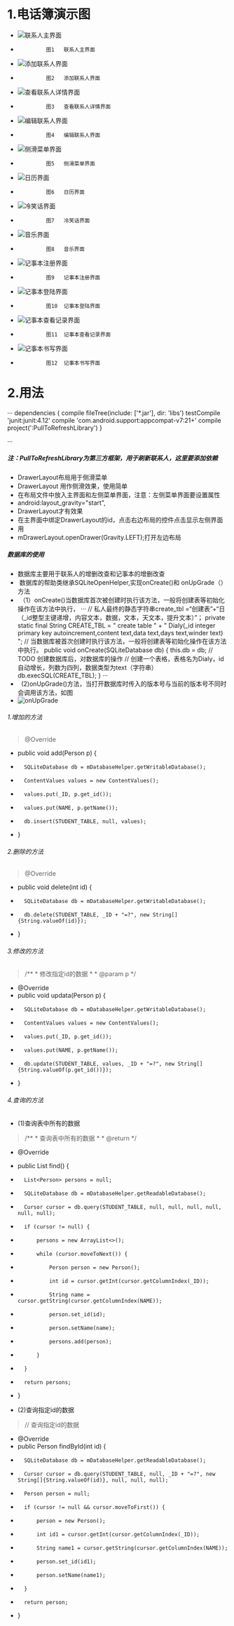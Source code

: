 # 1.电话簿演示图
- ![联系人主界面](https://github.com/ly931126/MyContacts/blob/master/picture/%E8%81%94%E7%B3%BB%E4%BA%BA%E4%B8%BB%E7%95%8C%E9%9D%A2.png)
 -              图1   联系人主界面
- ![添加联系人界面](https://github.com/ly931126/MyContacts/blob/master/picture/%E6%B7%BB%E5%8A%A0%E8%81%94%E7%B3%BB%E4%BA%BA%E7%95%8C%E9%9D%A2.png)
 -              图2   添加联系人界面
- ![查看联系人详情界面](https://github.com/ly931126/MyContacts/blob/master/picture/%E6%9F%A5%E7%9C%8B%E8%81%94%E7%B3%BB%E4%BA%BA%E8%AF%A6%E7%BB%86%E4%BF%A1%E6%81%AF.png)
 -              图3   查看联系人详情界面
- ![编辑联系人界面](https://github.com/ly931126/MyContacts/blob/master/picture/%E7%BC%96%E8%BE%91%E8%81%94%E7%B3%BB%E4%BA%BA%E7%95%8C%E9%9D%A2.png)
 -              图4   编辑联系人界面
- ![侧滑菜单界面](https://github.com/ly931126/MyContacts/blob/master/picture/%E4%BE%A7%E6%BB%91%E8%8F%9C%E5%8D%95%E7%95%8C%E9%9D%A2.png)
 -              图5   侧滑菜单界面
- ![日历界面](https://github.com/ly931126/MyContacts/blob/master/picture/%E6%97%A5%E5%8E%86%E7%95%8C%E9%9D%A2.png)
 -              图6   日历界面
- ![冷笑话界面](https://github.com/ly931126/MyContacts/blob/master/picture/%E6%97%A5%E5%8E%86%E7%95%8C%E9%9D%A2.png)
 -              图7   冷笑话界面
- ![音乐界面](https://github.com/ly931126/MyContacts/blob/master/picture/%E9%9F%B3%E4%B9%90%E7%95%8C%E9%9D%A2.png)
 -              图8   音乐界面
- ![记事本注册界面](https://github.com/ly931126/MyContacts/blob/master/picture/%E8%AE%B0%E4%BA%8B%E6%9C%AC%E6%B3%A8%E5%86%8C%E7%95%8C%E9%9D%A2.png)
 -              图9   记事本注册界面
- ![记事本登陆界面](https://github.com/ly931126/MyContacts/blob/master/picture/%E8%AE%B0%E4%BA%8B%E6%9C%AC%E6%B3%A8%E5%86%8C%E7%95%8C%E9%9D%A2.png)
 -              图10  记事本登陆界面
- ![记事本查看记录界面](https://github.com/ly931126/MyContacts/blob/master/picture/%E8%AE%B0%E4%BA%8B%E6%9C%AC%E8%AE%B0%E5%BD%95%E7%95%8C%E9%9D%A2.png)
 -              图11  记事本查看记录界面
- ![记事本书写界面](https://github.com/ly931126/MyContacts/blob/master/picture/%E8%AE%B0%E4%BA%8B%E6%9C%AC%E4%B9%A6%E5%86%99%E7%95%8C%E9%9D%A2.png)
 -              图12  记事本书写界面
# 2.用法
···
 dependencies {
  compile fileTree(include: ['*.jar'], dir: 'libs')
   testCompile 'junit:junit:4.12'
   compile 'com.android.support:appcompat-v7:21+'
   compile project(':PullToRefreshLibrary')
 }
 
 ···
#####  注：PullToRefreshLibrary为第三方框架，用于刷新联系人，这里要添加依赖
- DrawerLayout布局用于侧滑菜单
-  DrawerLayout 用作侧滑效果，使用简单
-  在布局文件中放入主界面和左侧菜单界面，注意：左侧菜单界面要设置属性
-   android:layout_gravity="start",
-  DrawerLayout才有效果
-  在主界面中绑定DrawerLayout的id，点击右边布局的控件点击显示左侧界面
-  用
- mDrawerLayout.openDrawer(Gravity.LEFT);打开左边布局

#####  数据库的使用
-  数据库主要用于联系人的增删改查和记事本的增删改查
-  数据库的帮助类继承SQLiteOpenHelper,实现onCreate()和 onUpGrade（）方法
-  （1）onCreate()当数据库首次被创建时执行该方法，一般将创建表等初始化操作在该方法中执行，
···
// 私人最终的静态字符串create_tbl =“创建表”+“日（_id整型主键递增，内容文本，数据，文本，天文本，提升文本）”；
	private static final String	CREATE_TBL	= " create table " + " Dialy(_id integer primary key autoincrement,content text,data text,days text,winder text) ";
	// 当数据库被首次创建时执行该方法，一般将创建表等初始化操作在该方法中执行。
	public void onCreate(SQLiteDatabase db) {
		this.db = db;
		// TODO 创建数据库后，对数据库的操作
		// 创建一个表格，表格名为Dialy，id自动增长，列数为四列，数据类型为text（字符串）
		db.execSQL(CREATE_TBL);
	}
···
-   (2)onUpGrade()方法，当打开数据库时传入的版本号与当前的版本号不同时会调用该方法，如图
-    ![onUpGrade](https://github.com/ly931126/MyContacts/blob/master/picture/onUpGrade.png)

###### 1.增加的方法
 > @Override
-	public void add(Person p) {
-		SQLiteDatabase db = mDatabaseHelper.getWritableDatabase();
-		ContentValues values = new ContentValues();
-		values.put(_ID, p.get_id());
-		values.put(NAME, p.getName());
-		db.insert(STUDENT_TABLE, null, values);
-	}
 
######  2.删除的方法
>  @Override
-	public void delete(int id) {
-		SQLiteDatabase db = mDatabaseHelper.getWritableDatabase();
-		db.delete(STUDENT_TABLE, _ID + "=?", new String[]{String.valueOf(id)});
-	}
 
###### 3.修改的方法
 >  /**
	 * 修改指定id的数据
	 * 
	 * @param p
	 */
- @Override
- 	public void updata(Person p) {
- 		SQLiteDatabase db = mDatabaseHelper.getWritableDatabase();
- 		ContentValues values = new ContentValues();
- 		values.put(_ID, p.get_id());
- 		values.put(NAME, p.getName());
- 		db.update(STUDENT_TABLE, values, _ID + "=?", new String[]{String.valueOf(p.get_id())});
		
- 	}
 
######  4.查询的方法
-   (1)查询表中所有的数据
 > /**
	 * 查询表中所有的数据
	 * 
	 * @return
	 */
- 	@Override
- 	public List<Person> find() {
- 		List<Person> persons = null;
- 		SQLiteDatabase db = mDatabaseHelper.getReadableDatabase();
- 		Cursor cursor = db.query(STUDENT_TABLE, null, null, null, null, null, null);
- 		if (cursor != null) {
- 			persons = new ArrayList<>();
- 			while (cursor.moveToNext()) {
- 				Person person = new Person();
- 				int id = cursor.getInt(cursor.getColumnIndex(_ID));
- 				String name = cursor.getString(cursor.getColumnIndex(NAME));
- 				person.set_id(id);
- 				person.setName(name);
- 				persons.add(person);
- 			}
- 		}
- 		return persons;
- 	}
 
-   (2)查询指定id的数据
 >  // 查询指定id的数据
-	@Override
-	public Person findById(int id) {
-		SQLiteDatabase db = mDatabaseHelper.getReadableDatabase();
-		Cursor cursor = db.query(STUDENT_TABLE, null, _ID + "=?", new String[]{String.valueOf(id)}, null, null, null);
-		Person person = null;
-		if (cursor != null && cursor.moveToFirst()) {
-			person = new Person();
-			int id1 = cursor.getInt(cursor.getColumnIndex(_ID));
-			String name1 = cursor.getString(cursor.getColumnIndex(NAME));
-			person.set_id(id1);
-			person.setName(name1);
			
-		}
-		return person;
-	}
 
 
